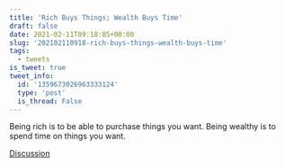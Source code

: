 ```yaml
---
title: 'Rich Buys Things; Wealth Buys Time'
draft: false
date: 2021-02-11T09:18:05+00:00
slug: '202102110918-rich-buys-things-wealth-buys-time'
tags:
  - tweets
is_tweet: true
tweet_info:
  id: '1359673026963333124'
  type: 'post'
  is_thread: False
---
```




Being rich is to be able to purchase things you want. Being wealthy is to spend time on things you want.

[Discussion](https://x.com/sytelus/status/1359673026963333124)
